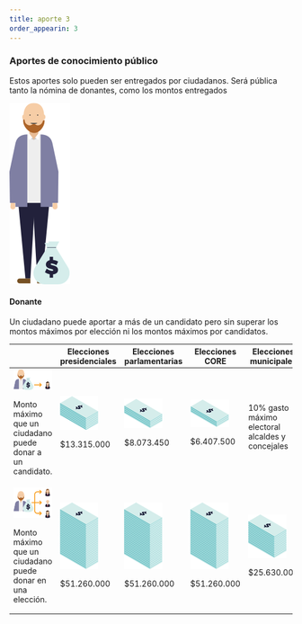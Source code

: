 ```yaml
---
title: aporte 3
order_appearin: 3
---
```

<section id="aporte-03">
  <div class="container">
    <div class="row">
      <div class="col-md-4">
        <h3>Aportes de conocimiento público</h3>
        <p>Estos aportes solo pueden ser entregados por ciudadanos. Será pública tanto la nómina de donantes, como los montos entregados</p>
        <div class="row">
          <div class="col-md-6 visible-md-block visible-lg-block">
            <img src="/img/03-privado.png" alt="aporte de conocimiento público">
          </div>
          <div class="col-xs-12 col-sm-12 col-md-6">
            <h4>Donante</h4>
            <p>Un ciudadano puede aportar a más de un candidato pero sin superar los montos máximos por elección ni los montos máximos por candidatos.</p>
          </div>
        </div>
      </div>
      <div class="col-md-8">
        <div class="table-responsive">
          <table class="table">
            <thead>
              <tr>
                <th></th>
                <th>Elecciones presidenciales</th>
                <th>Elecciones parlamentarias</th>
                <th>Elecciones CORE</th>
                <th>Elecciones municipales</th>
              </tr>
            </thead>
            <tbody>
              <tr>
                <td>
                  <img src="/img/03-privado-candidata.png" alt="ciudadano candidato">
                  <p>Monto máximo que un ciudadano puede donar a un candidato.</p>
                </td>
                <td>
                  <img src="/img/03-billeton-01.png" alt="$13.315.000">
                  <p>$13.315.000</p>
                </td>
                <td>
                  <img src="/img/03-billeton-02.png" alt="$8.073.450">
                  <p>$8.073.450</p>
                </td>
                <td>
                  <img src="/img/03-billeton-03.png" alt="$6.407.500">
                  <p>$6.407.500</p>
                </td>
                <td>
                  <p>10% gasto máximo electoral alcaldes y concejales</p>
                </td>
              </tr>
              <tr>
                <td>
                  <img src="/img/03-privado-eleccion.png" alt="ciudadano elección">
                  <p>Monto máximo que un ciudadano puede donar en una elección.</p>
                </td>
                <td>
                  <img src="/img/03-billeton-05.png" alt="el billetito">
                  <p>$51.260.000</p>
                </td>
                <td>
                  <img src="/img/03-billeton-05.png" alt="el billetito">
                  <p>$51.260.000</p>
                </td>
                <td>
                  <img src="/img/03-billeton-05.png" alt="el billetito">
                  <p>$51.260.000</p>
                </td>
                <td>
                  <img src="/img/03-billeton-08.png" alt="el billetito">
                  <p>$25.630.000</p>
                </td>
              </tr>
            </tbody>
          </table>
        </div>
      </div>
    </div>
  </div>
</section>